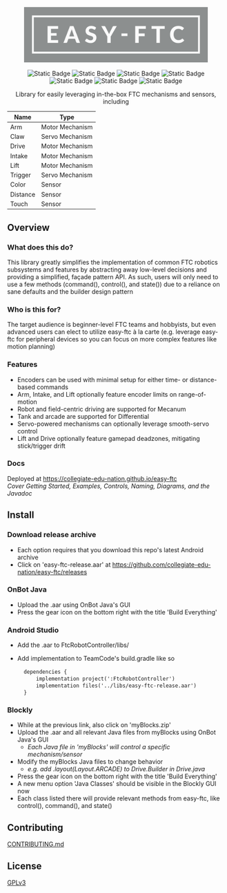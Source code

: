 <div align="center">
<img src='docs/img/logo/easy-ftc_color.png' alt='easy-ftc' height=128px>

![Static Badge](https://img.shields.io/badge/Version-1.0-blue?style=for-the-badge&labelColor=8C8F8F)
![Static Badge](https://img.shields.io/badge/FTC_SDK-10.1.1-blue?style=for-the-badge&labelColor=8C8F8F)
![Static Badge](https://img.shields.io/badge/Android_API-30-blue?style=for-the-badge&labelColor=8C8F8F)
![Static Badge](https://img.shields.io/badge/OpenJDK-21.0.4-blue?style=for-the-badge&labelColor=8C8F8F)
![Static Badge](https://img.shields.io/badge/Platforms-Linux,_macOS,_Windows-brightgreen?style=for-the-badge&labelColor=8C8F8F)
![Static Badge](https://img.shields.io/badge/Coverage-97%25-brightgreen?style=for-the-badge&labelColor=8C8F8F)
![Static Badge](https://img.shields.io/badge/Powered_by_Nix-grey?logo=nixOS&logoColor=white&style=for-the-badge&color=8C8F8F)

Library for easily leveraging in-the-box FTC mechanisms and sensors, including

| Name     | Type            |
| -------- | --------------- |
| Arm      | Motor Mechanism |
| Claw     | Servo Mechanism |
| Drive    | Motor Mechanism |
| Intake   | Motor Mechanism |
| Lift     | Motor Mechanism |
| Trigger  | Servo Mechanism |
| Color    | Sensor          |
| Distance | Sensor          |
| Touch    | Sensor          |

</div>

## Overview

### What does this do?

This library greatly simplifies the implementation of common FTC robotics subsystems and features by abstracting away low-level decisions and providing a simplified, façade pattern API. As such, users will only need to use a few methods (command(), control(), and state()) due to a reliance on sane defaults and the builder design pattern

### Who is this for?

The target audience is beginner-level FTC teams and hobbyists, but even advanced users can elect to utilize easy-ftc à la carte (e.g. leverage easy-ftc for peripheral devices so you can focus on more complex features like motion planning)

### Features

- Encoders can be used with minimal setup for either time- or distance-based commands
- Arm, Intake, and Lift optionally feature encoder limits on range-of-motion
- Robot and field-centric driving are supported for Mecanum
- Tank and arcade are supported for Differential
- Servo-powered mechanisms can optionally leverage smooth-servo control
- Lift and Drive optionally feature gamepad deadzones, mitigating stick/trigger drift

### Docs

Deployed at https://collegiate-edu-nation.github.io/easy-ftc<br>
_Cover Getting Started, Examples, Controls, Naming, Diagrams, and the Javadoc_

## Install

### Download release archive

- Each option requires that you download this repo's latest Android archive
- Click on 'easy-ftc-release.aar' at https://github.com/collegiate-edu-nation/easy-ftc/releases

### OnBot Java

- Upload the .aar using OnBot Java's GUI
- Press the gear icon on the bottom right with the title 'Build Everything'

### Android Studio

- Add the .aar to FtcRobotController/libs/
- Add implementation to TeamCode's build.gradle like so

        dependencies {
            implementation project(':FtcRobotController')
            implementation files('../libs/easy-ftc-release.aar')
        }

### Blockly

- While at the previous link, also click on 'myBlocks.zip'
- Upload the .aar and all relevant Java files from myBlocks using OnBot Java's GUI
  - _Each Java file in 'myBlocks' will control a specific mechanism/sensor_
- Modify the myBlocks Java files to change behavior
  - _e.g. add .layout(Layout.ARCADE) to Drive.Builder in Drive.java_
- Press the gear icon on the bottom right with the title 'Build Everything'
- A new menu option 'Java Classes' should be visible in the Blockly GUI now
- Each class listed there will provide relevant methods from easy-ftc, like control(), command(), and state()

## Contributing

[CONTRIBUTING.md](.github/CONTRIBUTING.md)

## License

[GPLv3](COPYING)
